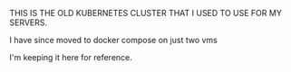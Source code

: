 THIS IS THE OLD KUBERNETES CLUSTER THAT I USED TO USE FOR MY SERVERS.

I have since moved to docker compose on just two vms

I'm keeping it here for reference.
